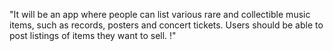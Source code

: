 "It will be an app where people can list various rare and collectible music items, such as records, posters and concert tickets. Users should be able to post listings of items they want to sell. !"
